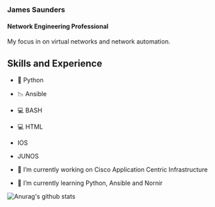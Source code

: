 ### James Saunders
#### Network Engineering Professional
My focus in on virtual networks and network automation.

## Skills and Experience
- 🐍 Python
- 📉 Ansible
- 💻 BASH
- 💻 HTML
- IOS
- JUNOS

- 🔭 I’m currently working on Cisco Application Centric Infrastructure
 
- 🌱 I’m currently learning Python, Ansible and Nornir 


![Anurag's github stats](https://github-readme-stats.vercel.app/api?username=jpsaunders&show_icons=true&theme=midnight-purple)

